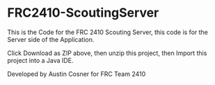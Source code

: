 FRC2410-ScoutingServer
======================

This is the Code for the FRC 2410 Scouting Server, this code is for the Server side of the Application.

Click Download as ZIP above, then unzip this project, then Import this project into a Java IDE.

Developed by Austin Cosner for FRC Team 2410
